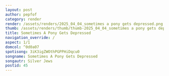 ```yaml
---
layout: post
author: pepfof
category: render
render: /assets/renders/2025_04_04_sometimes a pony gets depressed.png
thumb: /assets/renders/thumb/thumb-2025_04_04_sometimes a pony gets depressed.png
title: Sometimes A Pony Gets Depressed
navigation_override: /
aspect: 1/1
domcol: ^0d0a07
spotisong: 3iK3igZWOthPGPPHiDqcu0
songname: Sometimes A Pony Gets Depressed
songautr: Silver Jews
postid: 45
---
```


<!--USER BEGIN 1-->

<!--USER END 1-->

<!--more-->
<!--USER BEGIN 2-->

<!--USER END 2-->

